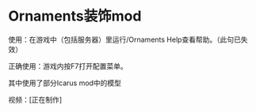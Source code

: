 # Ornaments装饰mod

使用：在游戏中（包括服务器）里运行/Ornaments Help查看帮助。（此句已失效）

正确使用：游戏内按F7打开配置菜单。

其中使用了部分Icarus mod中的模型

视频：[正在制作]
